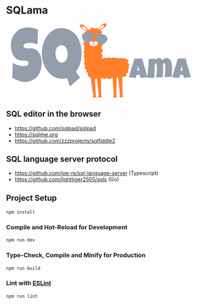 # SQLama

![](https://raw.githubusercontent.com/Josef-Friedrich/SQLama/main/src/assets/logo.png)

## SQL editor in the browser

* https://github.com/sqlpad/sqlpad
* https://sqlime.org
* https://github.com/zzzprojects/sqlfiddle2


## SQL language server protocol

* https://github.com/joe-re/sql-language-server (Typescript)
* https://github.com/lighttiger2505/sqls (Go)

## Project Setup

```sh
npm install
```

### Compile and Hot-Reload for Development

```sh
npm run dev
```

### Type-Check, Compile and Minify for Production

```sh
npm run build
```

### Lint with [ESLint](https://eslint.org/)

```sh
npm run lint
```
